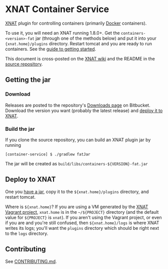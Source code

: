 # XNAT Container Service 

[XNAT](http://www.xnat.org/) plugin for controlling containers (primarily [Docker](https://www.docker.com/) containers).

To use it, you will need an XNAT running 1.8.0+. Get the `containers-<version>-fat` jar (through one of the methods below) and put it into your `{xnat.home}/plugins` directory. Restart tomcat and you are ready to run containers. See the [guide to getting started](https://wiki.xnat.org/display/CS/Getting+Started).

This document is cross-posted on the [XNAT wiki](https://wiki.xnat.org/display/CS/Introduction) and the README in the [source repository](https://bitbucket.org/xnatdev/container-service).

## Getting the jar
### Download
Releases are posted to the repository's [Downloads page](https://bitbucket.org/xnatdev/container-service/downloads/) on Bitbucket. Download the version you want (probably the latest release) and [deploy it to XNAT](#deploy-to-XNAT).

### Build the jar
If you clone the source repository, you can build an XNAT plugin jar by running

```
[container-service] $ ./gradlew fatJar
```

The jar will be created as `build/libs/containers-${VERSION}-fat.jar`

## Deploy to XNAT
One you [have a jar](#getting-the-jar), copy it to the `${xnat.home}/plugins` directory, and restart tomcat.

Where is `${xnat.home}`? If you are using a VM generated by the [XNAT Vagrant project](https://bitbucket.org/xnatdev/xnat_vagrant), `xnat.home` is in the `~/${PROJECT}` directory (and the default value for `${PROJECT}` is `xnat`). If you aren't using the Vagrant project, or even if you are and you're still confused, then `${xnat.home}/logs` is where XNAT writes its logs; you'll want the `plugins` directory which should be right next to the `logs` directory.

## Contributing
See [CONTRIBUTING.md](CONTRIBUTING.md).